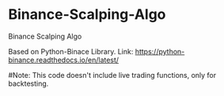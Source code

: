 # Binance-Scalping-Algo
Binance Scalping Algo

Based on Python-Binace Library.
Link: https://python-binance.readthedocs.io/en/latest/

#Note: This code doesn't include live trading functions, only for backtesting.
